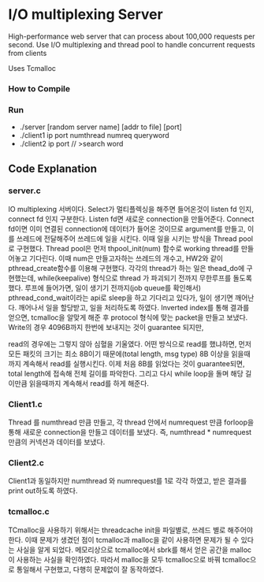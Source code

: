 # I/O multiplexing Server

High-performance web server that can process about 100,000 requests per second. Use I/O multiplexing and thread pool to handle concurrent requests from clients

Uses Tcmalloc

### How to Compile

### Run
- ./server [random server name] [addr to file] [port]
- ./client1 ip port numthread numreq queryword
- ./client2 ip port // >search word

## Code Explanation
### server.c
IO multiplexing 서버이다. Select가 멀티플렉싱을 해주면 들어온것이 listen fd 인지, connect fd 인지 구분한다. Listen fd면 새로운 connection을 만들어준다. Connect fd이면 이미 연결된 connection에 데이터가 들어온 것이므로 argument를 만들고, 이를 쓰레드에 전달해주어 쓰레드에 일을 시킨다. 이때 일을 시키는 방식을 Thread pool로 구현했다. Thread pool은 먼저 thpool_init(num) 함수로 working thread를 만들어놓고 기다린다. 이때 num은 만들고자하는 쓰레드의 개수고, HW2와 같이 pthread_create함수를 이용해 구현했다. 각각의 thread가 하는 일은 thead_do에 구현했는데, while(keepalive) 형식으로 thread 가 파괴되기 전까지 무한루프를 돌도록 했다. 루프에 들어가면, 일이 생기기 전까지(job queue를 확인해서) pthread_cond_wait이라는 api로 sleep을 하고 기다리고 있다가, 일이 생기면 깨어난다. 깨어나서 일을 할당받고, 일을 처리하도록 하였다.
Inverted index를 통해 결과를 얻으면, tcmalloc을 알맞게 해준 후 protocol 형식에 맞는 packet을 만들고 보냈다. Write의 경우 4096B까지 한번에 보내지는 것이 guarantee 되지만,
   
 read의 경우에는 그렇지 않아 심혈을 기울였다. 어떤 방식으로 read를 했냐하면, 먼저 모든 패킷의 크기는 최소 8B이기 때문에(total length, msg type) 8B 이상을 읽을때까지 계속해서 read를 실행시킨다. 이제 처음 8B를 읽었다는 것이 guarantee되면, total length에 접속해 전체 길이를 파악한다. 그리고 다시 while loop을 돌며 해당 길이만큼 읽을때까지 계속해서 read를 하게 해준다.
 
### Client1.c
Thread 를 numthread 만큼 만들고, 각 thread 안에서 numrequest 만큼 forloop을 통해 새로운 connection을 만들고 데이터를 보냈다. 즉, numthread * numrequest 만큼의 커넥션과 데이터를 보냈다.
### Client2.c
Client1과 동일하지만 numthread 와 numrequest를 1로 각각 하였고, 받은 결과를 print out하도록 하였다.

### tcmalloc.c
TCmalloc을 사용하기 위해서는 threadcache init을 파일별로, 쓰레드 별로 해주어야 한다. 이때 문제가 생겼던 점이 tcmalloc과 malloc을 같이 사용하면 문제가 될 수 있다는 사실을 알게 되었다. 메모리상으로 tcmalloc에서 sbrk를 해서 얻은 공간을 malloc이 사용하는 사실을 확인하였다. 따라서 malloc을 모두 tcmalloc으로 바꿔 tcmalloc으로 통일해서 구현했고, 다행히 문제없이 잘 동작하였다.

